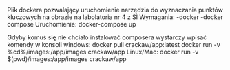 Plik dockera pozwalający uruchomienie narzędzia do wyznaczania punktów kluczowych na obrazie na labolatoria nr 4 z SI
Wymagania:
	-docker
	-docker compose
Uruchomienie:
	docker-compose up
	
Gdyby komuś się nie chciało instalować composera wystarczy wpisać komendy w konsoli windows:
	docker pull crackaw/app:latest
	docker run -v %cd%/images:/app/images crackaw/app
Linux/Mac:
	docker run -v $(pwd)/images:/app/images crackaw/app